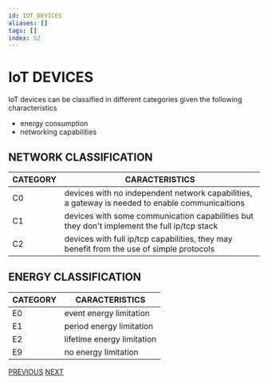 ```yaml
---
id: IOT_DEVICES
aliases: []
tags: []
index: 52
---
```


# IoT DEVICES

IoT devices can be classified in different categories given the following characteristics

- energy consumption
- networking capabilities

## NETWORK CLASSIFICATION

| CATEGORY | CARACTERISTICS                                                                                  |
| -------- | ----------------------------------------------------------------------------------------------- |
| C0       | devices with no independent network capabilities, a gateway is needed to enable communicaitions |
| C1       | devices with some communication capabilities but they don't implement the full ip/tcp stack     |
| C2       | devices with full ip/tcp capabilities, they may benefit from the use of simple protocols        |

## ENERGY CLASSIFICATION

| CATEGORY | CARACTERISTICS             |
| -------- | -------------------------- |
| E0       | event energy limitation    |
| E1       | period energy limitation   |
| E2       | lifetime energy limitation |
| E9       | no energy limitation       |

[PREVIOUS](EDGEX_IOT_PLATFORM.md) [NEXT](IOT_PROTOCOLS.md)
